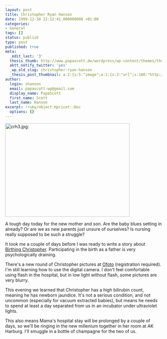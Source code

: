 ```yaml
---
layout: post
title: Christopher Ryan Hanson
date: 1999-12-30 12:12:41.000000000 +01:00
categories:
- General
tags: []
status: publish
type: post
published: true
meta:
  _edit_last: '3'
  thesis_thumb: http://www.papascott.de/wordpress/wp-content/themes/thesis_151/lib/scripts/thumb.php?w=100&h=100&zc=1&q=100&src=http://www.papascott.de/images/mausnews/crh3.jpg
  aktt_notify_twitter: 'yes'
  _wp_old_slug: christopher-ryan-hanson
  _thesis_post_thumbnail: a:2:{s:5:"image";a:1:{s:3:"url";s:160:"http://www.papascott.de/wordpress/wp-content/themes/thesis_151/lib/scripts/thumb.php?w=100&h=100&zc=1&q=100&src=http://www.papascott.de/images/mausnews/crh3.jpg";}s:5:"frame";a:1:{s:2:"on";s:1:"1";}}
author:
  login: shanson
  email: papascott-wp@gmail.com
  display_name: PapaScott
  first_name: Scott
  last_name: Hanson
excerpt: !ruby/object:Hpricot::Doc
  options: {}
---
```

<p><img src="http://www.papascott.de/wordpress/wp-content/uploads/1999/12/crh3.jpg" height="300" width="400" border="0" alt="crh3.jpg: " /></p>
<p>A tough day today for the new mother and son. Are the baby blues setting in already? Or are we as new parents just unsure of ourselves? Is nursing really supposed to be such a struggle? </p>
<p>It took me a couple of days before I was ready to write a story about <a href="http://shanson.editthispage.com/stories/storyReader$50">Birthing Christopher</a>. Participating in the birth as a father is very psychologically draining. </p>
<p>There's a new round of Christopher pictures at <a href="http://www.ofoto.com/i.cfm?m=864301102&n=3490345">Ofoto</a> (registration required). I'm still learning how to use the digital camera. I don't feel comfortable using flash in the hospital, but in low light without flash, some pictures are very blurry.</p>
<p>This evening we learned that Christopher has a high bilirubin count, meaning he has newborn jaundice. It's not a serious condition, and not uncommon (especially for vacuum extracted babies), but means he needs to spend at least a day separated from us in an incubator under ultraviolet lights.</p>
<p>This also means Mama's hospital stay will be prolonged by a couple of days, so we'll be ringing in the new millenium together in her room at AK Harburg. I'll smuggle in a bottle of champagne for the two of us.</p>

